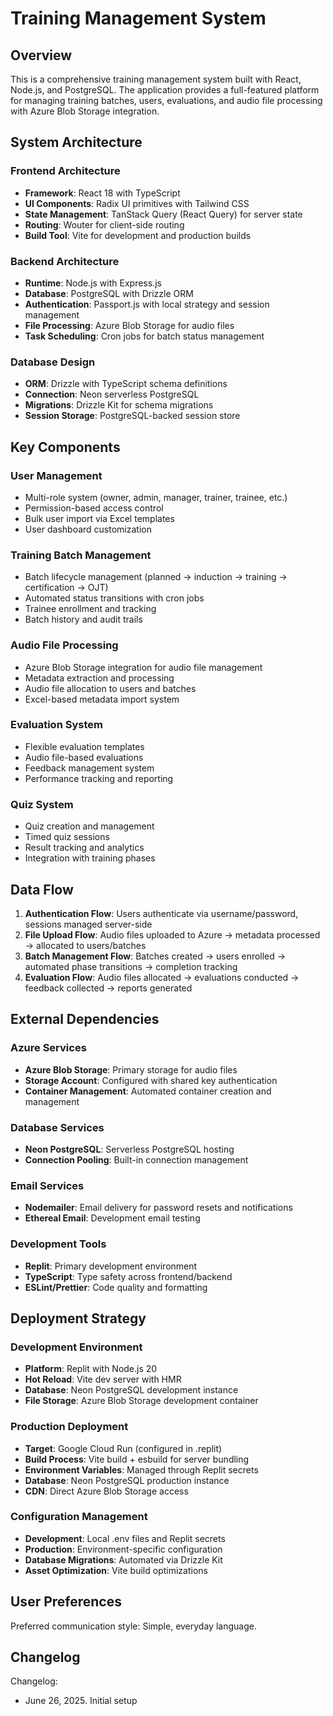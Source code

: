 # Training Management System

## Overview

This is a comprehensive training management system built with React, Node.js, and PostgreSQL. The application provides a full-featured platform for managing training batches, users, evaluations, and audio file processing with Azure Blob Storage integration.

## System Architecture

### Frontend Architecture
- **Framework**: React 18 with TypeScript
- **UI Components**: Radix UI primitives with Tailwind CSS
- **State Management**: TanStack Query (React Query) for server state
- **Routing**: Wouter for client-side routing
- **Build Tool**: Vite for development and production builds

### Backend Architecture
- **Runtime**: Node.js with Express.js
- **Database**: PostgreSQL with Drizzle ORM
- **Authentication**: Passport.js with local strategy and session management
- **File Processing**: Azure Blob Storage for audio files
- **Task Scheduling**: Cron jobs for batch status management

### Database Design
- **ORM**: Drizzle with TypeScript schema definitions
- **Connection**: Neon serverless PostgreSQL
- **Migrations**: Drizzle Kit for schema migrations
- **Session Storage**: PostgreSQL-backed session store

## Key Components

### User Management
- Multi-role system (owner, admin, manager, trainer, trainee, etc.)
- Permission-based access control
- Bulk user import via Excel templates
- User dashboard customization

### Training Batch Management
- Batch lifecycle management (planned → induction → training → certification → OJT)
- Automated status transitions with cron jobs
- Trainee enrollment and tracking
- Batch history and audit trails

### Audio File Processing
- Azure Blob Storage integration for audio file management
- Metadata extraction and processing
- Audio file allocation to users and batches
- Excel-based metadata import system

### Evaluation System
- Flexible evaluation templates
- Audio file-based evaluations
- Feedback management system
- Performance tracking and reporting

### Quiz System
- Quiz creation and management
- Timed quiz sessions
- Result tracking and analytics
- Integration with training phases

## Data Flow

1. **Authentication Flow**: Users authenticate via username/password, sessions managed server-side
2. **File Upload Flow**: Audio files uploaded to Azure → metadata processed → allocated to users/batches
3. **Batch Management Flow**: Batches created → users enrolled → automated phase transitions → completion tracking
4. **Evaluation Flow**: Audio files allocated → evaluations conducted → feedback collected → reports generated

## External Dependencies

### Azure Services
- **Azure Blob Storage**: Primary storage for audio files
- **Storage Account**: Configured with shared key authentication
- **Container Management**: Automated container creation and management

### Database Services
- **Neon PostgreSQL**: Serverless PostgreSQL hosting
- **Connection Pooling**: Built-in connection management

### Email Services
- **Nodemailer**: Email delivery for password resets and notifications
- **Ethereal Email**: Development email testing

### Development Tools
- **Replit**: Primary development environment
- **TypeScript**: Type safety across frontend/backend
- **ESLint/Prettier**: Code quality and formatting

## Deployment Strategy

### Development Environment
- **Platform**: Replit with Node.js 20
- **Hot Reload**: Vite dev server with HMR
- **Database**: Neon PostgreSQL development instance
- **File Storage**: Azure Blob Storage development container

### Production Deployment
- **Target**: Google Cloud Run (configured in .replit)
- **Build Process**: Vite build + esbuild for server bundling
- **Environment Variables**: Managed through Replit secrets
- **Database**: Neon PostgreSQL production instance
- **CDN**: Direct Azure Blob Storage access

### Configuration Management
- **Development**: Local .env files and Replit secrets
- **Production**: Environment-specific configuration
- **Database Migrations**: Automated via Drizzle Kit
- **Asset Optimization**: Vite build optimizations

## User Preferences

Preferred communication style: Simple, everyday language.

## Changelog

Changelog:
- June 26, 2025. Initial setup